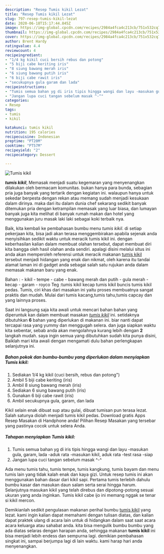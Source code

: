 ```yaml
---
description: "Resep Tumis kikil Lezat"
title: "Resep Tumis kikil Lezat"
slug: 797-resep-tumis-kikil-lezat
date: 2020-06-18T15:17:44.845Z
image: https://img-global.cpcdn.com/recipes/2984a4fca4c213cb/751x532cq70/tumis-kikil-foto-resep-utama.jpg
thumbnail: https://img-global.cpcdn.com/recipes/2984a4fca4c213cb/751x532cq70/tumis-kikil-foto-resep-utama.jpg
cover: https://img-global.cpcdn.com/recipes/2984a4fca4c213cb/751x532cq70/tumis-kikil-foto-resep-utama.jpg
author: Brent Hardy
ratingvalue: 4.4
reviewcount: 4
recipeingredient:
- "1/4 kg kikil cuci bersih rebus dan potong"
- "5 biji cabe keriting iris"
- "8 siung bawang merah iris"
- "6 siung bawang putih iris"
- "6 biji cabe rawit iris"
- "secukupnya gula garam dan lada"
recipeinstructions:
- "Tumis semua bahan yg di iris tipis hingga wangi dan layu -masukan gula, garam, lada -aduk rata -masukan kikil, aduk rata -test rasa -siap"
- "Jangan lupa cuci tangan sebelum masak ^-^"
categories:
- Resep
tags:
- tumis
- kikil

katakunci: tumis kikil 
nutrition: 195 calories
recipecuisine: Indonesian
preptime: "PT20M"
cooktime: "PT57M"
recipeyield: "2"
recipecategory: Dessert

---
```



![Tumis kikil](https://img-global.cpcdn.com/recipes/2984a4fca4c213cb/751x532cq70/tumis-kikil-foto-resep-utama.jpg)

<b><i>tumis kikil</i></b>, Memasak menjadi suatu kegemaran yang menyenangkan dilakukan oleh bermacam komunitas. bukan hanya para bunda, sebagian pria juga banyak yang tertarik dengan kegiatan ini. walaupun hanya untuk sekedar berpesta dengan rekan atau memang sudah menjadi kesukaan dalam dirinya. maka dari itu dalam dunia chef sekarang sedikit banyak ditemukan pria dengan ketrampilan memasak yang luar biasa, dan lumayan banyak juga kita melihat di banyak rumah makan dan hotel yang menggunakan juru masak laki laki sebagai koki terbaik nya.

Baik, kita kembali ke pembahasan bumbu menu <i>tumis kikil</i>. di setiap pekerjaan kita, bisa jadi akan terasa menggembirakan apabila sejenak anda menyisihkan sedikit waktu untuk meracik tumis kikil ini. dengan keberhasilan kalian dalam membuat olahan tersebut, dapat membuat diri kita bangga oleh hasil olahan anda sendiri. apalagi disini melalui situs ini anda akan memperoleh referensi untuk meracik makanan <u>tumis kikil</u> tersebut menjadi hidangan yang enak dan nikmat, oleh karena itu tandai alamat laman ini di gadget anda sebagai salah satu rujukan anda dalam memasak makanan baru yang enak.

Bahan : - kikil - tempe - cabe - bawang merah dan putih - gula merah - kecap - garam - royco Teg :tumis kikil kecap tumis kikil buncis tumis kikil pedas. Tumis, ciri khas dari masakan ini yaitu proses membuatnya sangat praktis dan mudah. Mulai dari tumis kacang,tumis tahu,tumis capcay dan yang lainnya proses.


Saat ini langsung saja kita awali untuk mencari bahan bahan yang diperuntuk kan dalam membuat masakan <u><i>tumis kikil</i></u> ini. setidaknya dibutuhkan <b>6</b> bahan yang diperlukan di makanan ini. biar nanti dapat tercapai rasa yang yummy dan menggugah selera. dan juga siapkan waktu kita sebentar, sebab anda akan mengolahnya kurang lebih dengan <b>2</b> langkah mudah. saya ingin semua yang dibutuhkan sudah kita punya disini, Baiklah mari kita awali dengan mengamati dulu bahan perlengkapan selanjutnya ini.

<!--inarticleads1-->

##### Bahan pokok dan bumbu-bumbu yang diperlukan dalam menyiapkan Tumis kikil:

1. Sediakan 1/4 kg kikil (cuci bersih, rebus dan potong&#34;)
1. Ambil 5 biji cabe keriting (iris)
1. Ambil 8 siung bawang merah (iris)
1. Sediakan 6 siung bawang putih (iris)
1. Gunakan 6 biji cabe rawit (iris)
1. Ambil secukupnya gula, garam, dan lada


Kikil selain enak dibuat sup atau gulai, dibuat tumisan pun terasa lezat. Salah satunya diolah menjadi tumis kikil pedas. Download gratis Apps Resep Masakan di Handphone anda! Pilihan Resep Masakan yang tersebar yang pastinya cocok untuk selera Anda. 

<!--inarticleads2-->

##### Tahapan menyiapkan Tumis kikil:

1. Tumis semua bahan yg di iris tipis hingga wangi dan layu -masukan gula, garam, lada -aduk rata -masukan kikil, aduk rata -test rasa -siap
1. Jangan lupa cuci tangan sebelum masak ^-^


Ada menu tumis tahu, tumis tempe, tumis kangkung, tumis bayam dan menu tumis lain yang tidak kalah enak dan kaya gizi. Untuk resep tumis ini akan menggunakan bahan dasar dari kikil sapi. Pertama tumis terlebih dahulu bumbu kasar dan masukan daun salam serta serai hingga harum. Selanjutnya masukan kikil yang telah direbus dan dipotong-potong sesuai ukuran yang anda inginkan. Tumis kikil cabe ijo ini memang nggak se tenar si kikil mercon. 

Demikianlah sedikit pengulasan makanan perihal bumbu <u>tumis kikil</u> yang lezat. kami ingin kalian dapat memahami dengan tulisan diatas, dan kalian dapat praktek ulang di acara lain untuk di hidangkan dalam saat saat acara acara keluarga atau sahabat anda. kita bisa mengulik bumbu bumbu yang ada diatas selaras dengan harapan anda, sehingga makanan <b>tumis kikil</b> ini bisa menjadi lebih endess dan sempurna lagi. demikian pembahasan singkat ini, sampai berjumpa lagi di lain waktu. kami harap hari anda menyenangkan.
